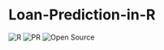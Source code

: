# Loan-Prediction-in-R

![R](https://img.shields.io/badge/R-4.0.3-blue?style=for-the-badge)
![PR](https://img.shields.io/badge/PRs-welcome-red?style=for-the-badge)
![Open Source](https://img.shields.io/badge/%20-Open%20Source-blueviolet?style=for-the-badge)
